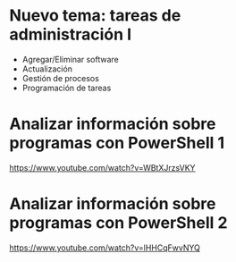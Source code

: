 # Nuevo tema: tareas de administración I
- Agregar/Eliminar software
- Actualización
- Gestión de procesos
- Programación de tareas

# Analizar información sobre programas con PowerShell 1
https://www.youtube.com/watch?v=WBtXJrzsVKY

# Analizar información sobre programas con PowerShell 2
https://www.youtube.com/watch?v=lHHCqFwvNYQ
